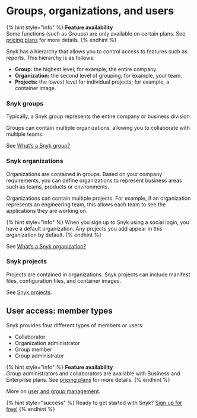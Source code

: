 # Groups, organizations, and users

{% hint style="info" %}
**Feature availability**  
Some functions \(such as Groups\) are only available on certain plans. See [pricing plans](https://snyk.io/plans/) for more details.
{% endhint %}

Snyk has a hierarchy that allows you to control access to features such as reports. This hierarchy is as follows:

* **Group:** the highest level; for example, the entire company.
* **Organization:** the second level of grouping; for example, your team.
* **Projects:** the lowest level for individual projects; for example, a container image.

### Snyk groups

Typically, a Snyk group represents the entire company or business division.

Groups can contain multiple organizations, allowing you to collaborate with multiple teams.

See [What’s a Snyk group?](../../user-and-group-management/managing-groups-and-organizations/whats-a-snyk-group/)

### Snyk organizations

Organizations are contained in groups. Based on your company requirements, you can define organizations to represent business areas such as teams, products or environments.

Organizations can contain multiple projects. For example, if an organization represents an engineering team, this allows each team to see the applications they are working on.

{% hint style="info" %}
When you sign up to Snyk using a social login, you have a default organization. Any projects you add appear in this organization by default.
{% endhint %}

See [What’s a Snyk organization?](../../user-and-group-management/managing-groups-and-organizations/whats-a-snyk-organization/)

### Snyk projects

Projects are contained in organizations. Snyk projects can include manifest files, configuration files, and container images.

See [Snyk projects](../../getting-started/introduction-to-snyk-projects/).

## User access: member types

Snyk provides four different types of members or users:

* Collaborator
* Organization administrator
* Group member
* Group administrator

{% hint style="info" %}
**Feature availability**  
Group administrators and collaborators are available with Business and Enterprise plans. See [pricing plans](https://snyk.io/plans/) for more details.
{% endhint %}

More on [user and group management](../../user-and-group-management/).

{% hint style="success" %}
Ready to get started with Snyk? [Sign up for free!](https://snyk.io/login?cta=sign-up&loc=footer&page=support_docs_page/)
{% endhint %}

